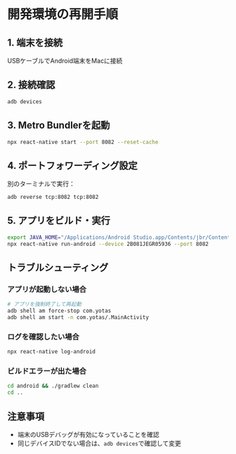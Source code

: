 # 開発環境の再開手順

## 1. 端末を接続
USBケーブルでAndroid端末をMacに接続

## 2. 接続確認
```bash
adb devices
```

## 3. Metro Bundlerを起動
```bash
npx react-native start --port 8082 --reset-cache
```

## 4. ポートフォワーディング設定
別のターミナルで実行：
```bash
adb reverse tcp:8082 tcp:8082
```

## 5. アプリをビルド・実行
```bash
export JAVA_HOME="/Applications/Android Studio.app/Contents/jbr/Contents/Home"
npx react-native run-android --device 2B081JEGR05936 --port 8082
```

## トラブルシューティング

### アプリが起動しない場合
```bash
# アプリを強制終了して再起動
adb shell am force-stop com.yotas
adb shell am start -n com.yotas/.MainActivity
```

### ログを確認したい場合
```bash
npx react-native log-android
```

### ビルドエラーが出た場合
```bash
cd android && ./gradlew clean
cd ..
```

## 注意事項
- 端末のUSBデバッグが有効になっていることを確認
- 同じデバイスIDでない場合は、`adb devices`で確認して変更